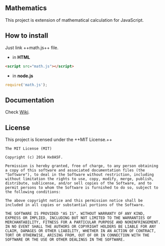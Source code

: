 ## Mathematics
This project is extension of mathematical calculation for JavaScript.

## How to install
Just link ++math.js++ file.

- in **HTML**
```html
<script src="math.js"></script>
```

- in **node.js**
```javascript
require('math.js');
```

## Documentation
Check [Wiki](https://github.com/Hx0A5F/Mathematics/wiki).

## License
This project is licensed under the ++MIT License.++

```text
The MIT License (MIT)

Copyright (c) 2014 Hx0A5F.

Permission is hereby granted, free of charge, to any person obtaining a copy of this software and associated documentation files (the "Software"), to deal in the Software without restriction, including without limitation the rights to use, copy, modify, merge, publish, distribute, sublicense, and/or sell copies of the Software, and to permit persons to whom the Software is furnished to do so, subject to the following conditions:

The above copyright notice and this permission notice shall be included in all copies or substantial portions of the Software.

THE SOFTWARE IS PROVIDED "AS IS", WITHOUT WARRANTY OF ANY KIND, EXPRESS OR IMPLIED, INCLUDING BUT NOT LIMITED TO THE WARRANTIES OF MERCHANTABILITY, FITNESS FOR A PARTICULAR PURPOSE AND NONINFRINGEMENT. IN NO EVENT SHALL THE AUTHORS OR COPYRIGHT HOLDERS BE LIABLE FOR ANY CLAIM, DAMAGES OR OTHER LIABILITY, WHETHER IN AN ACTION OF CONTRACT, TORT OR OTHERWISE, ARISING FROM, OUT OF OR IN CONNECTION WITH THE SOFTWARE OR THE USE OR OTHER DEALINGS IN THE SOFTWARE.
```